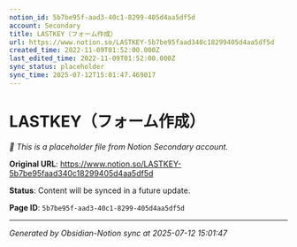 ```yaml
---
notion_id: 5b7be95f-aad3-40c1-8299-405d4aa5df5d
account: Secondary
title: LASTKEY（フォーム作成）
url: https://www.notion.so/LASTKEY-5b7be95faad340c18299405d4aa5df5d
created_time: 2022-11-09T01:52:00.000Z
last_edited_time: 2022-11-09T01:52:00.000Z
sync_status: placeholder
sync_time: 2025-07-12T15:01:47.469017
---
```


# LASTKEY（フォーム作成）

*🔄 This is a placeholder file from Notion Secondary account.*

**Original URL**: https://www.notion.so/LASTKEY-5b7be95faad340c18299405d4aa5df5d

**Status**: Content will be synced in a future update.

**Page ID**: `5b7be95f-aad3-40c1-8299-405d4aa5df5d`

---

*Generated by Obsidian-Notion sync at 2025-07-12 15:01:47*
